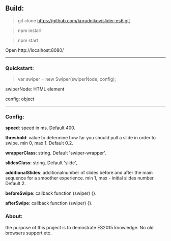 ## Build:

> git clone https://github.com/kprudnikov/slider-es6.git

> npm install

> npm start

Open http://localhost:8080/

---

### Quickstart:

> var swiper = new Swiper(swiperNode, config);

swiperNode: HTML element

config: object

---


### Config:

__speed__: speed in ms. Default 400.

__threshold__: value to determine how far you should pull a slide in order to swipe. min 0, max 1. Default 0.2.

__wrapperClass__: string. Default 'swiper-wrapper'.

__slidesClass__: string. Default 'slide',

__additionalSlides__: additionalnumber of slides before and after the main sequence for a smoother experience. min 1, max -
 initial slides number. Default 2.
 
__beforeSwipe__: callback function (swiper) {}.

__afterSwipe__: callback function (swiper) {}.


### About:

the purpose of this project is to demostrate ES2015 knowledge. No old browsers support etc.